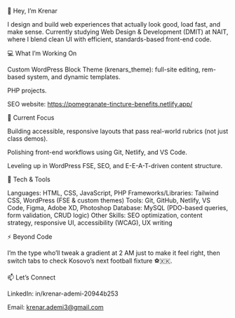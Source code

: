 👋 Hey, I’m Krenar

I design and build web experiences that actually look good, load fast, and make sense.
Currently studying Web Design & Development (DMIT) at NAIT, where I blend clean UI with efficient, standards-based front-end code.

💻 What I’m Working On

Custom WordPress Block Theme (krenars_theme): full-site editing, rem-based system, and dynamic templates.

PHP projects.

SEO website: https://pomegranate-tincture-benefits.netlify.app/

🧠 Current Focus

Building accessible, responsive layouts that pass real-world rubrics (not just class demos).

Polishing front-end workflows using Git, Netlify, and VS Code.

Leveling up in WordPress FSE, SEO, and E-E-A-T-driven content structure.

🧰 Tech & Tools

Languages: HTML, CSS, JavaScript, PHP
Frameworks/Libraries: Tailwind CSS, WordPress (FSE & custom themes)
Tools: Git, GitHub, Netlify, VS Code, Figma, Adobe XD, Photoshop
Database: MySQL (PDO-based queries, form validation, CRUD logic)
Other Skills: SEO optimization, content strategy, responsive UI, accessibility (WCAG), UX writing

⚡ Beyond Code

I’m the type who’ll tweak a gradient at 2 AM just to make it feel right,
then switch tabs to check Kosovo’s next football fixture ⚽🇽🇰.

📫 Let’s Connect

LinkedIn: in/krenar-ademi-20944b253

Email: krenar.ademi3@gmail.com
